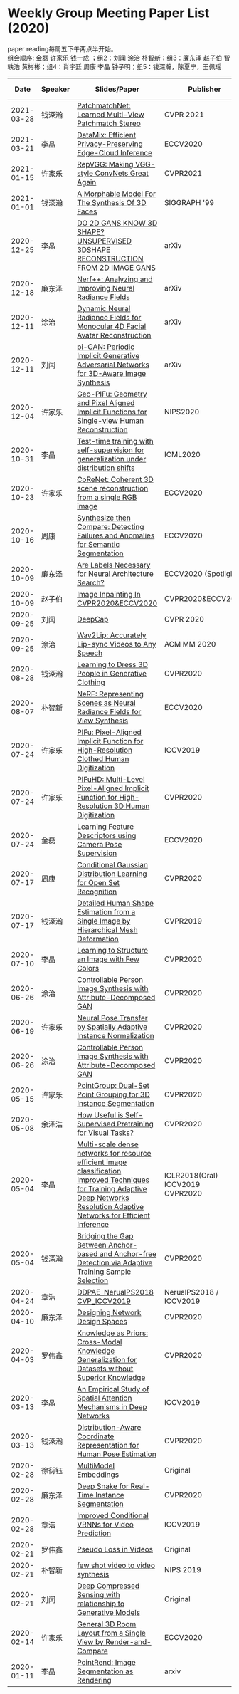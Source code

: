 # Weekly Group Meeting Paper List (2020)
paper reading每周五下午两点半开始。   
组会顺序: 金磊 许家乐 钱一成 ；组2：刘闻  涂治 朴智新；组3：廉东泽 赵子伯 智轶浩 黄彬彬；组4：肖宇廷 周康  李晶 钟子明；组5：钱深瀚，陈夏宁，王佩瑶

| Date | Speaker | Slides/Paper | Publisher | Website / Code |
| ---- | ------- | ----- | --------- | -------------- |
| 2021-03-28 | 钱深瀚 | [PatchmatchNet: Learned Multi-View Patchmatch Stereo](https://arxiv.org/abs/2012.01411) | CVPR 2021 | [Code](https://github.com/FangjinhuaWang/PatchmatchNet) |
| 2021-03-21 | 李晶 | [DataMix: Efficient Privacy-Preserving Edge-Cloud Inference](https://www.ecva.net/papers/eccv_2020/papers_ECCV/papers/123560562.pdf) | ECCV2020 | [Code](https://github.com/DingXiaoH/RepVGG) |
| 2021-01-15 | 许家乐 | [RepVGG: Making VGG-style ConvNets Great Again](https://arxiv.org/pdf/2101.03697.pdf) | CVPR2021 | [Code](https://github.com/DingXiaoH/RepVGG) |
| 2021-01-01 | 钱深瀚 | [A Morphable Model For The Synthesis Of 3D Faces](https://www.face-rec.org/algorithms/3d_morph/morphmod2.pdf) | SIGGRAPH '99 | N/A |
| 2020-12-25 | 李晶 | [DO 2D GANS KNOW 3D SHAPE? UNSUPERVISED 3DSHAPE RECONSTRUCTION FROM 2D IMAGE GANS](https://arxiv.org/pdf/2011.00844.pdf) | arXiv | N/A |
| 2020-12-18 | 廉东泽 | [Nerf++: Analyzing and Improving Neural Radiance Fields](https://arxiv.org/pdf/2010.07492.pdf) | arXiv | [code](https://github.com/Kai-46/nerfplusplus) |
| 2020-12-11 | 涂治 | [Dynamic Neural Radiance Fields for Monocular 4D Facial Avatar Reconstruction](https://arxiv.org/pdf/2012.03065.pdf) | arXiv | [Project Homepage](https://gafniguy.github.io/4D-Facial-Avatars/) |
| 2020-12-11 | 刘闻 | [pi-GAN: Periodic Implicit Generative Adversarial Networks for 3D-Aware Image Synthesis](https://arxiv.org/abs/2012.00926.pdf) | arXiv | [Project Homepage](https://marcoamonteiro.github.io/pi-GAN-website/) |
| 2020-12-04 | 许家乐 | [Geo-PIFu: Geometry and Pixel Aligned Implicit Functions for Single-view Human Reconstruction](https://proceedings.neurips.cc/paper/2020/file/690f44c8c2b7ded579d01abe8fdb6110-Paper.pdf) | NIPS2020 | [code](https://github.com/simpleig/Geo-PIFu) |
| 2020-10-31 | 李晶 | [Test-time training with self-supervision for generalization under distribution shifts](http://proceedings.mlr.press/v119/sun20b/sun20b.pdf) | ICML2020 | [code](https://yueatsprograms.github.io/ttt/home.html) |
| 2020-10-23 | 许家乐 | [CoReNet: Coherent 3D scene reconstruction from a single RGB image](https://www.ecva.net/papers/eccv_2020/papers_ECCV/papers/123470358.pdf) | ECCV2020 | [code](https://github.com/google-research/corenet) |
| 2020-10-16 | 周康 | [Synthesize then Compare: Detecting Failures and Anomalies for Semantic Segmentation](http://www.ecva.net/papers/eccv_2020/papers_ECCV/papers/123460137.pdf) | ECCV2020 | N/A |
| 2020-10-09 | 廉东泽 | [Are Labels Necessary for Neural Architecture Search?](https://arxiv.org/pdf/2003.12056.pdf) | ECCV2020 (Spotlight) | [code](https://github.com/facebookresearch/unnas) |
| 2020-10-09 | 赵子伯 | [Image Inpainting In CVPR2020&ECCV2020](./slides/201009groupmeeting.pptx) | CVPR2020&ECCV2020 | N/A |
| 2020-09-25 | 刘闻 | [DeepCap](./slides/deepcap.pptx) | CVPR 2020 |
| 2020-09-25 | 涂治 | [Wav2Lip: Accurately Lip-sync Videos to Any Speech](https://bhaasha.iiit.ac.in/lipsync/) | ACM MM 2020 | [code](https://github.com/Rudrabha/Wav2Lip)
| 2020-08-28 | 钱深瀚 | [Learning to Dress 3D People in Generative Clothing](https://openaccess.thecvf.com/content_CVPR_2020/html/Ma_Learning_to_Dress_3D_People_in_Generative_Clothing_CVPR_2020_paper.html) | CVPR2020 |
| 2020-08-07 | 朴智新 | [NeRF: Representing Scenes as Neural Radiance Fields for View Synthesis](https://arxiv.org/abs/2003.08934.pdf) | ECCV2020 | [code](https://github.com/bmild/nerf) |
| 2020-07-24 | 许家乐 | [PIFu: Pixel-Aligned Implicit Function for High-Resolution Clothed Human Digitization](https://openaccess.thecvf.com/content_ICCV_2019/papers/Saito_PIFu_Pixel-Aligned_Implicit_Function_for_High-Resolution_Clothed_Human_Digitization_ICCV_2019_paper.pdf) | ICCV2019 | [Code](https://github.com/shunsukesaito/PIFu) |
| 2020-07-24 | 许家乐 | [PIFuHD: Multi-Level Pixel-Aligned Implicit Function for High-Resolution 3D Human Digitization](https://openaccess.thecvf.com/content_CVPR_2020/papers/Saito_PIFuHD_Multi-Level_Pixel-Aligned_Implicit_Function_for_High-Resolution_3D_Human_Digitization_CVPR_2020_paper.pdf) | CVPR2020 | [Code](https://github.com/facebookresearch/pifuhd) |
| 2020-07-24 | 金磊 | [Learning Feature Descriptors using Camera Pose Supervision](https://arxiv.org/abs/2004.13324) | ECCV2020 | N/A |
| 2020-07-17 | 周康 | [Conditional Gaussian Distribution Learning for Open Set Recognition](https://openaccess.thecvf.com/content_CVPR_2020/papers/Sun_Conditional_Gaussian_Distribution_Learning_for_Open_Set_Recognition_CVPR_2020_paper.pdf) | CVPR2020 | N/A |
| 2020-07-17 | 钱深瀚 | [Detailed Human Shape Estimation from a Single Image by Hierarchical Mesh Deformation](https://openaccess.thecvf.com/content_CVPR_2019/papers/Zhu_Detailed_Human_Shape_Estimation_From_a_Single_Image_by_Hierarchical_CVPR_2019_paper.pdf) | CVPR2019 | [code](https://github.com/zhuhao-nju/hmd) |
| 2020-07-10 | 李晶 | [Learning to Structure an Image with Few Colors](https://arxiv.org/abs/2003.07848) | CVPR2020 | N/A |
| 2020-06-26 | 涂治 | [Controllable Person Image Synthesis with Attribute-Decomposed GAN](https://arxiv.org/abs/2003.12267) | CVPR2020 | [Code](https://github.com/menyifang/ADGAN) |
| 2020-06-19 | 许家乐 | [Neural Pose Transfer by Spatially Adaptive Instance Normalization](https://openaccess.thecvf.com/content_CVPR_2020/papers/Wang_Neural_Pose_Transfer_by_Spatially_Adaptive_Instance_Normalization_CVPR_2020_paper.pdf) | CVPR2020 | [Code](https://github.com/jiashunwang/Neural-Pose-Transfer) |
| 2020-06-26 | 涂治 | [Controllable Person Image Synthesis with Attribute-Decomposed GAN](https://arxiv.org/abs/2003.12267) | CVPR2020 | [Code](https://github.com/menyifang/ADGAN) |
| 2020-05-15 | 许家乐 | [PointGroup: Dual-Set Point Grouping for 3D Instance Segmentation](https://openaccess.thecvf.com/content_CVPR_2020/papers/Jiang_PointGroup_Dual-Set_Point_Grouping_for_3D_Instance_Segmentation_CVPR_2020_paper.pdf) | CVPR2020 | [Code](https://github.com/Jia-Research-Lab/PointGroup) |
| 2020-05-08 | 余泽浩 | [How Useful is Self-Supervised Pretraining for Visual Tasks?](https://arxiv.org/pdf/2003.14323.pdf) | CVPR2020 | [Code](https://www.github.com/princeton-vl/selfstudy)|
| 2020-05-04 | 李晶 | [Multi-scale dense networks for resource efficient image classification<br>](https://arxiv.org/abs/1703.09844)[Improved Techniques for Training Adaptive Deep Networks<br>](http://openaccess.thecvf.com/content_ICCV_2019/papers/Li_Improved_Techniques_for_Training_Adaptive_Deep_Networks_ICCV_2019_paper.pdf)[Resolution Adaptive Networks for Efficient Inference](https://arxiv.org/abs/2003.07326) | ICLR2018(Oral)<br> ICCV2019<br> CVPR2020|<br>[Code](https://github.com/kalviny/IMTA)<br>[Code](https://github.com/yangle15/RANet-pytorch)|
| 2020-05-04 | 钱深瀚 | [Bridging the Gap Between Anchor-based and Anchor-free Detection via Adaptive Training Sample Selection](https://arxiv.org/abs/1912.02424) | CVPR2020 | [Code](https://github.com/sfzhang15/ATSS)|
| 2020-04-24 | 章浩 | [DDPAE_NerualPS2018](https://papers.nips.cc/paper/7333-learning-to-decompose-and-disentangle-representations-for-video-prediction.pdf)   [CVP_ICCV2019](http://openaccess.thecvf.com/content_ICCV_2019/papers/Ye_Compositional_Video_Prediction_ICCV_2019_paper.pdf) | NerualPS2018 / ICCV2019 | [DDPAE_code](https://github.com/jthsieh/DDPAE-video-prediction)  [CVP_code](https://github.com/JudyYe/CVP) |
| 2020-04-10 | 廉东泽 | [Designing Network Design Spaces](https://arxiv.org/pdf/2003.13678.pdf) | CVPR2020 | [code](https://github.com/facebookresearch/pycls) |
| 2020-04-03 | 罗伟鑫 | [Knowledge as Priors: Cross-Modal Knowledge Generalization for Datasets without Superior Knowledge](https://arxiv.org/pdf/2004.00176.pdf) | CVPR2020 | N/A |
| 2020-03-13 | 李晶 | [An Empirical Study of Spatial Attention Mechanisms in Deep Networks](http://openaccess.thecvf.com/content_ICCV_2019/html/Zhu_An_Empirical_Study_of_Spatial_Attention_Mechanisms_in_Deep_Networks_ICCV_2019_paper.html) | ICCV2019 | [code](https://github.com/open-mmlab/mmdetection/blob/1b5c991f771f37d24f63f3e5b45123167014102a/configs/empirical_attention/README.md) |
| 2020-03-13 | 钱深瀚 | [Distribution-Aware Coordinate Representation for Human Pose Estimation](https://arxiv.org/abs/1910.06278) | CVPR2020 | [code](https://github.com/ilovepose/DarkPose) |
| 2020-02-28 | 徐衍钰 | [MultiModel Embeddings](https://github.com/svip-lab/Weekly_Group_Meeting_Paper_List/blob/master/slides/Multimodal_embeddings_YanyuXU_2020_02_28.pptx) | Original | N/A |
| 2020-02-28 | 廉东泽 | [Deep Snake for Real-Time Instance Segmentation](https://arxiv.org/abs/2001.01629) | CVPR2020 | [code](https://github.com/zju3dv/snake/) |
| 2020-02-28 | 章浩 | [Improved Conditional VRNNs for Video Prediction](http://openaccess.thecvf.com/content_ICCV_2019/papers/Castrejon_Improved_Conditional_VRNNs_for_Video_Prediction_ICCV_2019_paper.pdf) | ICCV2019 | N/A |
| 2020-02-21 | 罗伟鑫 | [Pseudo Loss in Videos](https://github.com/svip-lab/Weekly_Group_Meeting_Paper_List/blob/master/slides/2020.2.21%20luo.pptx) | Original | N/A |
| 2020-02-21 | 朴智新 | [few shot video to video synthesis](https://arxiv.org/abs/1910.12713) | NIPS 2019 | [code](https://github.com/NVlabs/few-shot-vid2vid) |
| 2020-02-21 | 刘闻 | [Deep Compressed Sensing with relationship to Generative Models](slides/dcs_liuwen.pdf) | Original |  |
| 2020-02-14 | 许家乐 | [General 3D Room Layout from a Single View by Render-and-Compare](https://www.ecva.net/papers/eccv_2020/papers_ECCV/papers/123610188.pdf) | ECCV2020 | [code](https://github.com/vevenom/RoomLayout3D_RandC) |
| 2020-01-11 | 李晶 | [PointRend: Image Segmentation as Rendering](https://arxiv.org/abs/1912.08193) | arxiv |

